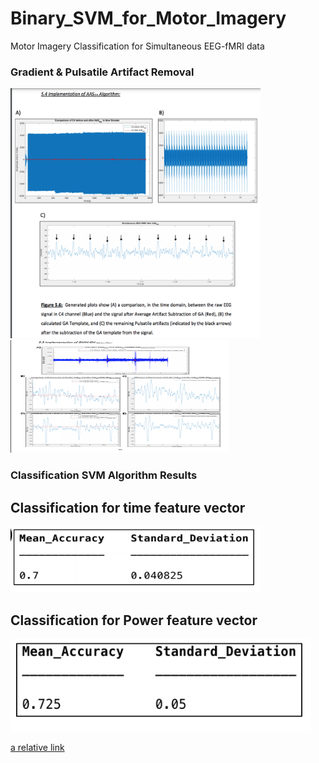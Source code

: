 # Binary_SVM_for_Motor_Imagery
Motor Imagery Classification for Simultaneous EEG-fMRI data

 <h3> Gradient & Pulsatile Artifact Removal </h3>
  <img src ="/Al/AAS_Algorithm.png" width="400" height="400" />
  <img src ="/Al/GMM_Algo.png" width="350" height="180" />



  <h3> Classification SVM Algorithm Results </h3>
  <h2> Classification for time feature vector </h2>
  <img src="/Al/time_feature.png" width="400"/> 
  <h2> Classification for Power feature vector </h2>
  <img src="/Al/power_feature.png" width="480"/>
  
  [a relative link](www.marshallplan.at/s/Bermudez-Dalton_760.pdf)
